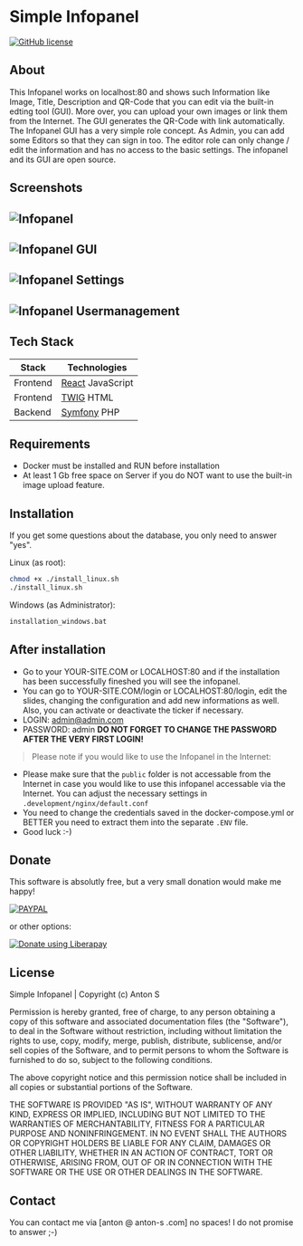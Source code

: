 # Simple Infopanel 

[![GitHub license](https://img.shields.io/badge/license-MIT-blue.svg)](https://github.com/InfoDeskMe)

## About
This Infopanel works on localhost:80 and shows such Information like Image, Title, Description and QR-Code that you can edit via the built-in edting tool (GUI). More over, you can upload your own images or link them from the Internet. The GUI generates the QR-Code with link automatically. The Infopanel GUI has a very simple role concept. As Admin, you can add some Editors so that they can sign in too. The editor role can only change / edit the information and has no access to the basic settings. The infopanel and its GUI are open source.

## Screenshots
![Infopanel](https://i.postimg.cc/GLSsC8kn/2021-10-31-13-16-10.png)
---------------------------------      
![Infopanel GUI](https://i.postimg.cc/W3yYvN76/Infopanel1.png)
---------------------------------
![Infopanel Settings](https://i.postimg.cc/WtL9d5Cd/Infopanel2.png)
---------------------------------
![Infopanel Usermanagement](https://i.postimg.cc/zvRtDstm/Infopanel3.png)
---------------------------------

## Tech Stack

| Stack | Technologies |
| ------ | ------ |
| Frontend | [React](https://reactjs.org/) JavaScript |
| Frontend | [TWIG](https://twig.symfony.com/) HTML |
| Backend | [Symfony](https://symfony.com/) PHP |

## Requirements
- Docker must be installed and RUN before installation
- At least 1 Gb free space on Server if you do NOT want to use the built-in image upload feature. 

## Installation
If you get some questions about the database, you only need to answer "yes". 

Linux (as root): 
```sh
chmod +x ./install_linux.sh
./install_linux.sh
```

Windows (as Administrator): 
```sh
installation_windows.bat
```

## After installation 
- Go to your YOUR-SITE.COM or LOCALHOST:80 and if the installation has been successfully fineshed you will see the infopanel. 
- You can go to YOUR-SITE.COM/login or LOCALHOST:80/login, edit the slides, changing the configuration and add new informations as well. Also, you can activate or deactivate the ticker if necessary. 
- LOGIN: admin@admin.com
- PASSWORD: admin
**DO NOT FORGET TO CHANGE THE PASSWORD AFTER THE VERY FIRST LOGIN!**

> Please note if you would like to use the Infopanel in the Internet: 
- Please make sure that the `public` folder is not accessable from the Internet in case you would like to use this infopanel accessable via the Internet. You can adjust the necessary settings in `.development/nginx/default.conf`
- You need to change the credentials saved in the docker-compose.yml or BETTER you need to extract them into the separate `.ENV` file. 
- Good luck :-) 


## Donate
This software is absolutly free, but a very small donation would make me happy!

[![PAYPAL](https://www.paypalobjects.com/en_US/DK/i/btn/btn_donateCC_LG.gif)](https://www.paypal.com/donate?hosted_button_id=VE3KZYNP87DDW)

or other options:

<noscript><a href="https://liberapay.com/AntonS/donate"><img alt="Donate using Liberapay" src="https://liberapay.com/assets/widgets/donate.svg"></a></noscript>

## License
Simple Infopanel | Copyright (c) Anton S

Permission is hereby granted, free of charge, to any person obtaining a copy of this software and associated documentation files (the "Software"), to deal in the Software without restriction, including without limitation the rights to use, copy, modify, merge, publish, distribute, sublicense, and/or sell copies of the Software, and to permit persons to whom the Software is furnished to do so, subject to the following conditions.

The above copyright notice and this permission notice shall be included in all copies or substantial portions of the Software.

THE SOFTWARE IS PROVIDED "AS IS", WITHOUT WARRANTY OF ANY KIND, EXPRESS OR IMPLIED, INCLUDING BUT NOT LIMITED TO THE WARRANTIES OF MERCHANTABILITY, FITNESS FOR A PARTICULAR PURPOSE AND NONINFRINGEMENT. IN NO EVENT SHALL THE AUTHORS OR COPYRIGHT HOLDERS BE LIABLE FOR ANY CLAIM, DAMAGES OR OTHER LIABILITY, WHETHER IN AN ACTION OF CONTRACT, TORT OR OTHERWISE, ARISING FROM, OUT OF OR IN CONNECTION WITH THE SOFTWARE OR THE USE OR OTHER DEALINGS IN THE SOFTWARE.

## Contact
You can contact me via [anton @ anton-s .com] no spaces! I do not promise to answer ;-) 
